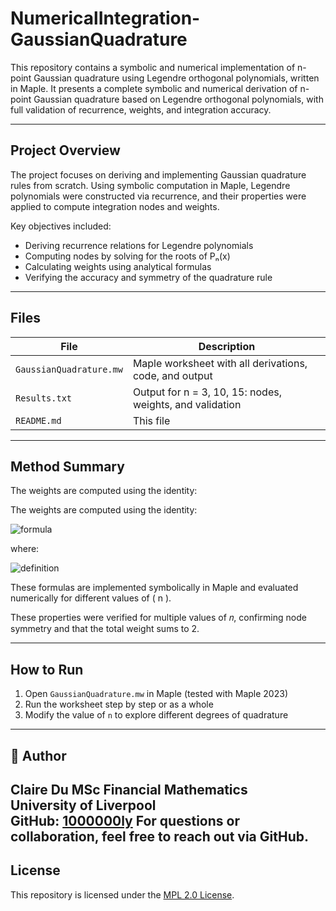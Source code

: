# NumericalIntegration-GaussianQuadrature

This repository contains a symbolic and numerical implementation of n-point Gaussian quadrature using Legendre orthogonal polynomials, written in Maple. It presents a complete symbolic and numerical derivation of n-point Gaussian quadrature based on Legendre orthogonal polynomials, with full validation of recurrence, weights, and integration accuracy.


---

## Project Overview

The project focuses on deriving and implementing Gaussian quadrature rules from scratch. Using symbolic computation in Maple, Legendre polynomials were constructed via recurrence, and their properties were applied to compute integration nodes and weights.

Key objectives included:
- Deriving recurrence relations for Legendre polynomials
- Computing nodes by solving for the roots of Pₙ(x)
- Calculating weights using analytical formulas
- Verifying the accuracy and symmetry of the quadrature rule

---

## Files

| File                  | Description                                             |
|-----------------------|---------------------------------------------------------|
| `GaussianQuadrature.mw` | Maple worksheet with all derivations, code, and output |
| `Results.txt`          | Output for n = 3, 10, 15: nodes, weights, and validation |
| `README.md`            | This file                                               |

---

## Method Summary

The weights are computed using the identity:

The weights are computed using the identity:

![formula](https://latex.codecogs.com/svg.image?w_k%20=%20\frac{\hat{S}_n(t_k)}{P_n'(t_k)})

where:

![definition](https://latex.codecogs.com/svg.image?\hat{S}_n(t)%20=%20\int_{-1}^{1}%20\frac{P_n(t)-P_n(x)}{t-x}%20dx)




These formulas are implemented symbolically in Maple and evaluated numerically for different values of \( n \).


These properties were verified for multiple values of 𝑛, confirming node symmetry and that the total weight sums to 2.

---

## How to Run

1. Open `GaussianQuadrature.mw` in Maple (tested with Maple 2023)
2. Run the worksheet step by step or as a whole
3. Modify the value of `n` to explore different degrees of quadrature

---

## 👤 Author

Claire Du
MSc Financial Mathematics  
University of Liverpool  
GitHub: [1000000ly](https://github.com/1000000ly)
For questions or collaboration, feel free to reach out via GitHub.
---

## License

This repository is licensed under the [MPL 2.0 License](LICENSE).







